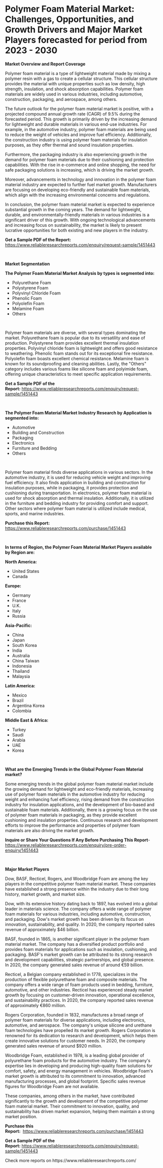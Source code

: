 <p><h1>Polymer Foam Material Market: Challenges, Opportunities, and Growth Drivers and Major Market Players forecasted for period from 2023 - 2030</h1></p><p><strong>Market Overview and Report Coverage</strong></p>
<p><p>Polymer foam material is a type of lightweight material made by mixing a polymer resin with a gas to create a cellular structure. This cellular structure provides the material with unique properties such as low density, high strength, insulation, and shock absorption capabilities. Polymer foam materials are widely used in various industries, including automotive, construction, packaging, and aerospace, among others.</p><p>The future outlook for the polymer foam material market is positive, with a projected compound annual growth rate (CAGR) of 9.5% during the forecasted period. This growth is primarily driven by the increasing demand for lightweight and durable materials in various end-use industries. For example, in the automotive industry, polymer foam materials are being used to reduce the weight of vehicles and improve fuel efficiency. Additionally, the construction industry is using polymer foam materials for insulation purposes, as they offer thermal and sound insulation properties.</p><p>Furthermore, the packaging industry is also experiencing growth in the demand for polymer foam materials due to their cushioning and protection capabilities. With the rise in e-commerce and online shopping, the need for safe packaging solutions is increasing, which is driving the market growth.</p><p>Moreover, advancements in technology and innovation in the polymer foam material industry are expected to further fuel market growth. Manufacturers are focusing on developing eco-friendly and sustainable foam materials, which align with the increasing environmental concerns and regulations.</p><p>In conclusion, the polymer foam material market is expected to experience substantial growth in the coming years. The demand for lightweight, durable, and environmentally-friendly materials in various industries is a significant driver of this growth. With ongoing technological advancements and increasing focus on sustainability, the market is likely to present lucrative opportunities for both existing and new players in the industry.</p></p>
<p><strong>Get a Sample PDF of the Report:</strong> <a href="https://www.reliableresearchreports.com/enquiry/request-sample/1451443">https://www.reliableresearchreports.com/enquiry/request-sample/1451443</a></p>
<p>&nbsp;</p>
<p><strong>Market Segmentation</strong></p>
<p><strong>The Polymer Foam Material Market Analysis by types is segmented into:</strong></p>
<p><ul><li>Polyurethane Foam</li><li>Polystyrene Foam</li><li>Polyvinyl Chloride Foam</li><li>Phenolic Foam</li><li>Polyolefin Foam</li><li>Melamine Foam</li><li>Others</li></ul></p>
<p>&nbsp;</p>
<p><p>Polymer foam materials are diverse, with several types dominating the market. Polyurethane foam is popular due to its versatility and ease of production. Polystyrene foam provides excellent thermal insulation properties. Polyvinyl chloride foam is lightweight and offers good resistance to weathering. Phenolic foam stands out for its exceptional fire resistance. Polyolefin foam boasts excellent chemical resistance. Melamine foam is known for its soundproofing and cleaning abilities. Lastly, the "Others" category includes various foams like silicone foam and polyimide foam, offering unique characteristics to meet specific application requirements.</p></p>
<p><strong>Get a Sample PDF of the Report:</strong>&nbsp;<a href="https://www.reliableresearchreports.com/enquiry/request-sample/1451443">https://www.reliableresearchreports.com/enquiry/request-sample/1451443</a></p>
<p>&nbsp;</p>
<p><strong>The Polymer Foam Material Market Industry Research by Application is segmented into:</strong></p>
<p><ul><li>Automotive</li><li>Building and Construction</li><li>Packaging</li><li>Electronics</li><li>Furniture and Bedding</li><li>Others</li></ul></p>
<p>&nbsp;</p>
<p><p>Polymer foam material finds diverse applications in various sectors. In the automotive industry, it is used for reducing vehicle weight and improving fuel efficiency. It also finds application in building and construction for insulation purposes, while in packaging, it provides protection and cushioning during transportation. In electronics, polymer foam material is used for shock absorption and thermal insulation. Additionally, it is utilized in the furniture and bedding industry for providing comfort and support. Other sectors where polymer foam material is utilized include medical, sports, and marine industries.</p></p>
<p><strong>Purchase this Report:</strong>&nbsp; <a href="https://www.reliableresearchreports.com/purchase/1451443">https://www.reliableresearchreports.com/purchase/1451443</a></p>
<p>&nbsp;</p>
<p><strong>In terms of Region, the Polymer Foam Material Market Players available by Region are:</strong></p>
<p>
    <p> <strong> North America: </strong>
        <ul>
            <li>United States</li>
            <li>Canada</li>
        </ul>
        </p> 
    <p> <strong> Europe: </strong>
        <ul>
            <li>Germany</li>
            <li>France</li>
            <li>U.K.</li>
            <li>Italy</li>
            <li>Russia</li>
        </ul>
        </p> 
    <p> <strong> Asia-Pacific: </strong>
        <ul>
            <li>China</li>
            <li>Japan</li>
            <li>South Korea</li>
            <li>India</li>
            <li>Australia</li>
            <li>China Taiwan</li>
            <li>Indonesia</li>
            <li>Thailand</li>
            <li>Malaysia</li>
        </ul>
        </p> 
    <p> <strong> Latin America: </strong>
        <ul>
            <li>Mexico</li>
            <li>Brazil</li>
            <li>Argentina Korea</li>
            <li>Colombia</li>
        </ul>
        </p> 
    <p> <strong> Middle East & Africa: </strong>
        <ul>
            <li>Turkey</li>
            <li>Saudi</li>
            <li>Arabia</li>
            <li>UAE</li>
            <li>Korea</li>
        </ul>
    </p>
    </p>
<p>&nbsp;</p>
<p><strong>What are the Emerging Trends in the Global Polymer Foam Material market?</strong></p>
<p><p>Some emerging trends in the global polymer foam material market include the growing demand for lightweight and eco-friendly materials, increasing use of polymer foam materials in the automotive industry for reducing weight and enhancing fuel efficiency, rising demand from the construction industry for insulation applications, and the development of bio-based and sustainable foam materials. Additionally, there is a growing focus on the use of polymer foam materials in packaging, as they provide excellent cushioning and insulation properties. Continuous research and development efforts to improve the performance and properties of polymer foam materials are also driving the market growth.</p></p>
<p><strong>Inquire or Share Your Questions If Any Before Purchasing This Report</strong>- <a href="https://www.reliableresearchreports.com/enquiry/pre-order-enquiry/1451443">https://www.reliableresearchreports.com/enquiry/pre-order-enquiry/1451443</a></p>
<p>&nbsp;</p>
<p><strong>Major Market Players</strong></p>
<p><p>Dow, BASF, Recticel, Rogers, and Woodbridge Foam are among the key players in the competitive polymer foam material market. These companies have established a strong presence within the industry due to their long history, market growth, and market size.</p><p>Dow, with its extensive history dating back to 1897, has evolved into a global leader in materials science. The company offers a wide range of polymer foam materials for various industries, including automotive, construction, and packaging. Dow's market growth has been driven by its focus on innovation, sustainability, and quality. In 2020, the company reported sales revenue of approximately $46 billion.</p><p>BASF, founded in 1865, is another significant player in the polymer foam material market. The company has a diversified product portfolio and provides foam materials for applications such as insulation, cushioning, and packaging. BASF's market growth can be attributed to its strong research and development capabilities, strategic partnerships, and global presence. In 2020, the company generated sales revenue of around €59 billion.</p><p>Recticel, a Belgian company established in 1778, specializes in the production of flexible polyurethane foam and composite materials. The company offers a wide range of foam products used in bedding, furniture, automotive, and other industries. Recticel has experienced steady market growth by focusing on customer-driven innovation, operational excellence, and sustainability practices. In 2020, the company reported sales revenue of approximately €860 million.</p><p>Rogers Corporation, founded in 1832, manufactures a broad range of polymer foam materials for diverse applications, including electronics, automotive, and aerospace. The company's unique silicone and urethane foam technologies have propelled its market growth. Rogers Corporation is renowned for its dedication to research and development, which helps them create innovative solutions for customer needs. In 2020, the company generated sales revenue of around $920 million.</p><p>Woodbridge Foam, established in 1978, is a leading global provider of polyurethane foam products for the automotive industry. The company's expertise lies in developing and producing high-quality foam solutions for comfort, safety, and energy management in vehicles. Woodbridge Foam's market growth is attributed to its commitment to innovation, advanced manufacturing processes, and global footprint. Specific sales revenue figures for Woodbridge Foam are not available.</p><p>These companies, among others in the market, have contributed significantly to the growth and development of the competitive polymer foam material market. Their commitment to innovation, quality, and sustainability has driven market expansion, helping them maintain a strong market position.</p></p>
<p><strong>Purchase this Report:</strong>&nbsp;&nbsp;<a href="https://www.reliableresearchreports.com/purchase/1451443">https://www.reliableresearchreports.com/purchase/1451443</a></p>
<p></p>
<p><strong>Get a Sample PDF of the Report:</strong>&nbsp;<a href="https://www.reliableresearchreports.com/enquiry/request-sample/1451443">https://www.reliableresearchreports.com/enquiry/request-sample/1451443</a></p>
<p>Check more reports on https://www.reliableresearchreports.com/</p>